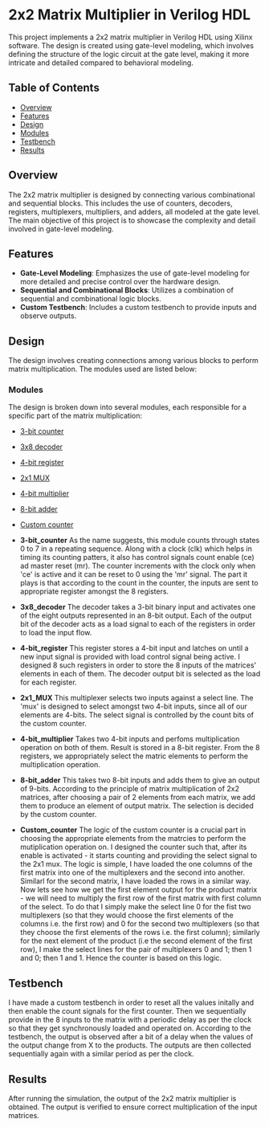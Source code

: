# 2x2 Matrix Multiplier in Verilog HDL

This project implements a 2x2 matrix multiplier in Verilog HDL using Xilinx software. The design is created using gate-level modeling, which involves defining the structure of the logic circuit at the gate level, making it more intricate and detailed compared to behavioral modeling.

## Table of Contents

- [Overview](#overview)
- [Features](#features)
- [Design](#design)
- [Modules](#modules)
- [Testbench](#testbench)
- [Results](#results)

## Overview

The 2x2 matrix multiplier is designed by connecting various combinational and sequential blocks. This includes the use of counters, decoders, registers, multiplexers, multipliers, and adders, all modeled at the gate level. The main objective of this project is to showcase the complexity and detail involved in gate-level modeling.

## Features

- **Gate-Level Modeling**: Emphasizes the use of gate-level modeling for more detailed and precise control over the hardware design.
- **Sequential and Combinational Blocks**: Utilizes a combination of sequential and combinational logic blocks.
- **Custom Testbench**: Includes a custom testbench to provide inputs and observe outputs.

## Design

The design involves creating connections among various blocks to perform matrix multiplication. The modules used are listed below:

### Modules

The design is broken down into several modules, each responsible for a specific part of the matrix multiplication:

- [3-bit counter](#3-bit_counter)
- [3x8 decoder](#3x8_decoder)
- [4-bit register](#4-bit_register)
- [2x1 MUX](#2x1_MUX)
- [4-bit multiplier](#4-bit_multiplier)
- [8-bit adder](#8-bit_adder)
- [Custom counter](#Custom_counter)

- **3-bit_counter**
As the name suggests, this module counts through states 0 to 7 in a repeating sequence. Along with a clock (clk) which helps in timing its counting patters, it also has control signals count enable (ce) ad master reset (mr). The counter increments with the clock only when 'ce' is active and it can be reset to 0 using the 'mr' signal.
The part it plays is that according to the count in the counter, the inputs are sent to appropriate register amongst the 8 registers.

- **3x8_decoder**
The decoder takes a 3-bit binary input and activates one of the eight outputs represented in an 8-bit output.
Each of the output bit of the decoder acts as a load signal to each of the registers in order to load the input flow.

- **4-bit_register**
This register stores a 4-bit input and latches on until a new input signal is provided with load control signal being active.
I designed 8 such registers in order to store the 8 inputs of the matrices' elements in each of them. The decoder output bit is selected as the load for each register.

- **2x1_MUX**
This multiplexer selects two inputs against a select line.
The 'mux' is designed to select amongst two 4-bit inputs, since all of our elements are 4-bits. The select signal is controlled by the count bits of the custom counter.

- **4-bit_multiplier**
Takes two 4-bit inputs and perfoms multiplication operation on both of them. Result is stored in a 8-bit register.
From the 8 registers, we appropriately select the matric elements to perform the multiplication operation.

- **8-bit_adder**
This takes two 8-bit inputs and adds them to give an output of 9-bits.
According to the principle of matrix multiplication of 2x2 matrices, after choosing a pair of 2 elements from each matrix, we add them to produce an element of output matrix. The selection is decided by the custom counter.

- **Custom_counter**
The logic of the custom counter is a crucial part in choosing the appropriate elements from the matrcies to perform the mutiplication operation on. I designed the counter such that, after its enable is activated - it starts counting and providing the select signal to the 2x1 mux. The logic is simple, I have loaded the one columns of the first matrix into one of the multiplexers and the second into another. Similarl for the second matrix, I have loaded the rows in a similar way. Now lets see how we get the first element output for the product matrix - we will need to multiply the first row of the first matrix with first column of the select. To do that I simply make the select line 0 for the fist two multiplexers (so that they would choose the first elements of the columns i.e. the first row) and 0 for the second two multiplexers (so that they choose the first elements of the rows i.e. the first column); similarly for the next element of the product (i.e the second element of the first row), I make the select lines for the pair of multiplexers 0 and 1; then 1 and 0; then 1 and 1. Hence the counter is based on this logic.

## Testbench

I have made a custom testbench in order to reset all the values initally and then enable the count signals for the first counter. Then we sequentially provide in the 8 inputs to the matrix with a periodic delay as per the clock so that they get synchronously loaded and operated on. According to the testbench, the output is observed after a bit of a delay when the values of the output change from X to the products. The outputs are then collected sequentially again with a similar period as per the clock.

## Results

After running the simulation, the output of the 2x2 matrix multiplier is obtained. The output is verified to ensure correct multiplication of the input matrices. 



